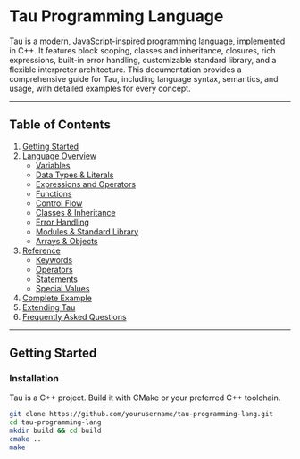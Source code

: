 # Tau Programming Language

Tau is a modern, JavaScript-inspired programming language, implemented in C++. It features block scoping, classes and inheritance, closures, rich expressions, built-in error handling, customizable standard library, and a flexible interpreter architecture. This documentation provides a comprehensive guide for Tau, including language syntax, semantics, and usage, with detailed examples for every concept.

---

## Table of Contents

1. [Getting Started](#getting-started)
2. [Language Overview](#language-overview)
    - [Variables](#variables)
    - [Data Types & Literals](#data-types--literals)
    - [Expressions and Operators](#expressions-and-operators)
    - [Functions](#functions)
    - [Control Flow](#control-flow)
    - [Classes & Inheritance](#classes--inheritance)
    - [Error Handling](#error-handling)
    - [Modules & Standard Library](#modules--standard-library)
    - [Arrays & Objects](#arrays--objects)
3. [Reference](#reference)
    - [Keywords](#keywords)
    - [Operators](#operators)
    - [Statements](#statements)
    - [Special Values](#special-values)
4. [Complete Example](#complete-example)
5. [Extending Tau](#extending-tau)
6. [Frequently Asked Questions](#frequently-asked-questions)

---

## Getting Started

### Installation

Tau is a C++ project. Build it with CMake or your preferred C++ toolchain.

```sh
git clone https://github.com/yourusername/tau-programming-lang.git
cd tau-programming-lang
mkdir build && cd build
cmake ..
make
